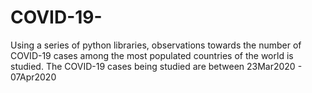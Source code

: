 # COVID-19-
Using a series of python libraries, observations towards the number of COVID-19 cases among the most populated countries of the world
is studied.
The COVID-19 cases being studied are between 23Mar2020 - 07Apr2020
